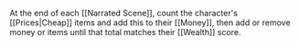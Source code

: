 At the end of each [[Narrated Scene]], count the character's [[Prices|Cheap]] items and add this to their [[Money]], then add or remove money or items until that total matches their [[Wealth]] score.